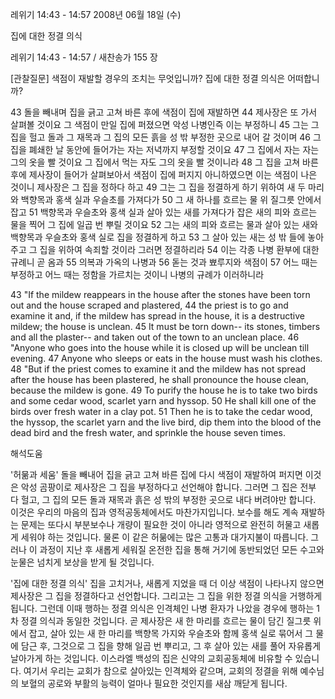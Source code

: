 레위기 14:43 - 14:57 
2008년 06월 18일 (수)

집에 대한 정결 의식



레위기 14:43 - 14:57 / 새찬송가 155 장


[관찰질문]
색점이 재발할 경우의 조치는 무엇입니까? 
집에 대한 정결 의식은 어떠합니까? 

43 돌을 빼내며 집을 긁고 고쳐 바른 후에 색점이 집에 재발하면 
44 제사장은 또 가서 살펴볼 것이요 그 색점이 만일 집에 퍼졌으면 악성 나병인즉 이는 부정하니 
45 그는 그 집을 헐고 돌과 그 재목과 그 집의 모든 흙을 성 밖 부정한 곳으로 내어 갈 것이며 
46 그 집을 폐쇄한 날 동안에 들어가는 자는 저녁까지 부정할 것이요 
47 그 집에서 자는 자는 그의 옷을 빨 것이요 그 집에서 먹는 자도 그의 옷을 빨 것이니라 
48 그 집을 고쳐 바른 후에 제사장이 들어가 살펴보아서 색점이 집에 퍼지지 아니하였으면 이는 색점이 나은 것이니 제사장은 그 집을 정하다 하고 
49 그는 그 집을 정결하게 하기 위하여 새 두 마리와 백향목과 홍색 실과 우슬초를 가져다가 
50 그 새 하나를 흐르는 물 위 질그릇 안에서 잡고 
51 백향목과 우슬초와 홍색 실과 살아 있는 새를 가져다가 잡은 새의 피와 흐르는 물을 찍어 그 집에 일곱 번 뿌릴 것이요 
52 그는 새의 피와 흐르는 물과 살아 있는 새와 백향목과 우슬초와 홍색 실로 집을 정결하게 하고 53 그 살아 있는 새는 성 밖 들에 놓아 주고 그 집을 위하여 속죄할 것이라 그러면 정결하리라 
54 이는 각종 나병 환부에 대한 규례니 곧 옴과 
55 의복과 가옥의 나병과 
56 돋는 것과 뾰루지와 색점이 
57 어느 때는 부정하고 어느 때는 정함을 가르치는 것이니 나병의 규례가 이러하니라 

43 "If the mildew reappears in the house after the stones have been torn out and the house scraped and plastered, 
44 the priest is to go and examine it and, if the mildew has spread in the house, it is a destructive mildew; the house is unclean. 
45 It must be torn down-- its stones, timbers and all the plaster-- and taken out of the town to an unclean place. 
46 "Anyone who goes into the house while it is closed up will be unclean till evening. 
47 Anyone who sleeps or eats in the house must wash his clothes. 
48 "But if the priest comes to examine it and the mildew has not spread after the house has been plastered, he shall pronounce the house clean, because the mildew is gone. 
49 To purify the house he is to take two birds and some cedar wood, scarlet yarn and hyssop. 
50 He shall kill one of the birds over fresh water in a clay pot. 
51 Then he is to take the cedar wood, the hyssop, the scarlet yarn and the live bird, dip them into the blood of the dead bird and the fresh water, and sprinkle the house seven times.

해석도움





'허묾과 세움'
돌을 빼내어 집을 긁고 고쳐 바른 집에 다시 색점이 재발하여 퍼지면 이것은 악성 곰팡이로 제사장은 그 집을 부정하다고 선언해야 합니다. 그러면 그 집은 전부 다 헐고, 그 집의 모든 돌과 재목과 흙은 성 밖의 부정한 곳으로 내다 버려야만 합니다. 이것은 우리의 마음의 집과 영적공동체에서도 마찬가지입니다. 보수를 해도 계속 재발하는 문제는 또다시 부분보수나 개량이 필요한 것이 아니라 영적으로 완전히 허물고 새롭게 세워야 하는 것입니다. 물론 이 같은 허묾에는 많은 고통과 대가지불이 따릅니다. 그러나 이 과정이 지난 후 새롭게 세워질 온전한 집을 통해 거기에 동반되었던 모든 수고와 눈물은 넘치게 보상을 받게 될 것입니다.  

'집에 대한 정결 의식'
집을 고치거나, 새롭게 지었을 때 더 이상 색점이 나타나지 않으면 제사장은 그 집을 정결하다고 선언합니다. 그리고는 그 집을 위한 정결 의식을 거행하게 됩니다. 그런데 이때 행하는 정결 의식은 인격체인 나병 환자가 나았을 경우에 행하는 1차 정결 의식과 동일한 것입니다. 곧 제사장은 새 한 마리를 흐르는 물이 담긴 질그릇 위에서 잡고, 살아 있는 새 한 마리를 백향목 가지와 우슬초와 함께 홍색 실로 묶어서 그 물에 담근 후, 그것으로 그 집을 향해 일곱 번 뿌리고, 그 후 살아 있는 새를 풀어 자유롭게 날아가게 하는 것입니다. 이스라엘 백성의 집은 신약의 교회공동체에 비유할 수 있습니다. 여기서 우리는 교회가 참으로 살아있는 인격체와 같으며, 교회의 정결을 위해 예수님의 보혈의 공로와 부활의 능력이 얼마나 필요한 것인지를 새삼 깨닫게 됩니다.